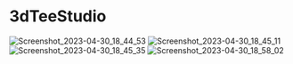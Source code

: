 # 3dTeeStudio

![Screenshot_2023-04-30_18_44_53](https://user-images.githubusercontent.com/112695067/235379901-6688690e-baaa-4009-be11-96be2ec847f9.png)
![Screenshot_2023-04-30_18_45_11](https://user-images.githubusercontent.com/112695067/235379926-d670a031-d419-47a3-9c7e-ebb655bcd518.png)
![Screenshot_2023-04-30_18_45_35](https://user-images.githubusercontent.com/112695067/235379949-3827f99e-8d13-4bef-bfd2-a8ab4a61b3d4.png)
![Screenshot_2023-04-30_18_58_02](https://user-images.githubusercontent.com/112695067/235379954-19c1c783-9144-4aa8-862f-9b45bfb679de.png)
